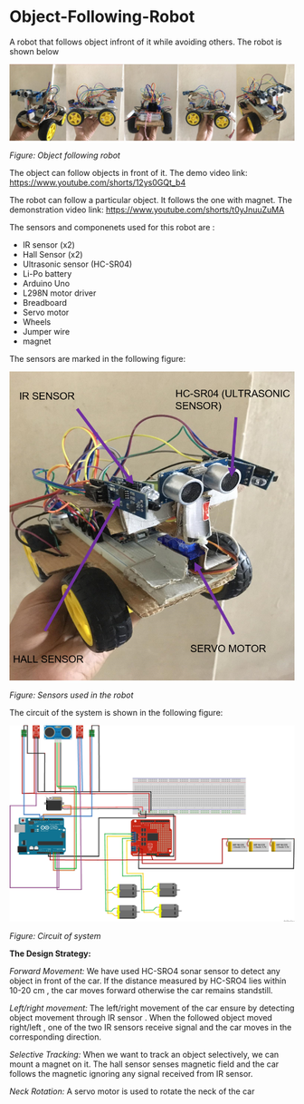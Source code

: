 # Object-Following-Robot
A robot that follows object infront of it while avoiding others. The robot is shown below

![](ObjectFollowingRobot.png)

<i>Figure: Object following robot</i>

The object can follow objects in front of it. The demo video link: https://www.youtube.com/shorts/12ys0GQt_b4

The robot can follow a particular object. It follows the one with magnet. The demonstration video link: https://www.youtube.com/shorts/t0yJnuuZuMA

The sensors and componenets used for this robot are : 
* IR sensor (x2)
* Hall Sensor (x2)
* Ultrasonic sensor (HC-SR04) 
* Li-Po battery
* Arduino Uno
* L298N motor driver
* Breadboard
* Servo motor
* Wheels
* Jumper wire
* magnet

The sensors are marked in the following figure:

![](sensorsandservomotors.png)

<i>Figure: Sensors used in the robot</i>


The circuit of the system is shown in the following figure:

![](circuit.png)

<i>Figure: Circuit of system</i>



<b>The Design Strategy:</b>

<i>Forward Movement:</i> We have used HC-SRO4 sonar sensor to detect any object in front     of the car. If the distance measured by HC-SRO4 lies within 10-20 cm , the car moves  forward otherwise the car remains standstill.

<i>Left/right movement:</i> The left/right movement of the car ensure by detecting object     movement through IR sensor . When the followed object moved right/left  , one of the two IR sensors receive signal and the car moves in the corresponding direction.

<i>Selective Tracking:</i> When we want to track an object selectively, we can mount a magnet on it. The hall sensor senses magnetic field and the car follows the magnetic ignoring any signal received from IR sensor.

<i>Neck Rotation:</i> A servo motor is used to rotate the neck of the car







